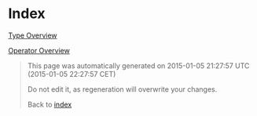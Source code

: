 # Index

[Type Overview](TypeOverview.md)

[Operator Overview](OperatorOverview.md)



> This page was automatically generated on 2015-01-05 21:27:57 UTC (2015-01-05 22:27:57 CET)
> 
> 
> Do not edit it, as regeneration will overwrite your changes.
> 
> 
> Back to [index](Index.md)